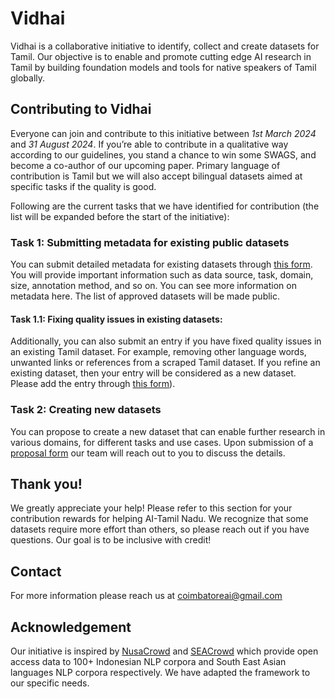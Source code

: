 # Vidhai

Vidhai is a collaborative initiative to identify, collect and create datasets for Tamil. Our objective is to enable and promote cutting edge AI research in Tamil by building foundation models and tools for native speakers of Tamil globally. 

## Contributing to Vidhai
Everyone can join and contribute to this initiative between _1st March 2024_ and _31 August 2024_. If you’re able to contribute in a qualitative way according to our guidelines, you stand a chance to win some SWAGS, and become a co-author of our upcoming paper. Primary language of contribution is Tamil but we will also accept bilingual datasets aimed at specific tasks if the quality is good.

Following are the current tasks that we have identified for contribution (the list will be expanded before the start of the initiative):

### Task 1: Submitting metadata for existing public datasets
You can submit detailed metadata for existing datasets through [this form](https://forms.gle/27MiJrjdzjQ3Qjwe9). You will provide important information such as data source, task, domain, size, annotation method, and so on. You can see more information on metadata here. The list of approved datasets will be made public. 


#### Task 1.1: Fixing quality issues in existing datasets: 
Additionally, you can also submit an entry if you have fixed quality issues in an existing Tamil dataset. For example, removing other language words, unwanted links or references from a scraped Tamil dataset. If you refine an existing dataset, then your entry will be considered as a new dataset. Please add the entry through [this form](https://forms.gle/XnGCFn29AiJsUcGT7)).

### Task 2: Creating new datasets 
You can propose to create a new dataset that can enable further research in various domains, for different tasks and use cases. Upon submission of a [proposal form](https://forms.gle/uprWQiwEGzoDKwLq5) our team will reach out to you to discuss the details. 

## Thank you! 
We greatly appreciate your help! Please refer to this section for your contribution rewards for helping AI-Tamil Nadu. We recognize that some datasets require more effort than others, so please reach out if you have questions. Our goal is to be inclusive with credit!


## Contact
For more information please reach us at coimbatoreai@gmail.com 

## Acknowledgement 
Our initiative is inspired by [NusaCrowd](https://github.com/IndoNLP/nusa-crowd) and [SEACrowd](https://github.com/SEACrowd/seacrowd-datahub) which provide open access data to 100+ Indonesian NLP corpora and South East Asian languages NLP corpora respectively. We have adapted the framework to our specific needs.
